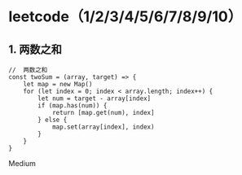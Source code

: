 # leetcode（1/2/3/4/5/6/7/8/9/10）

## 1. 两数之和
```
//  两数之和
const twoSum = (array, target) => {
    let map = new Map()
    for (let index = 0; index < array.length; index++) {
        let num = target - array[index]
        if (map.has(num)) {
            return [map.get(num), index]
        } else {
            map.set(array[index], index)
        }
    }
}
```

Medium